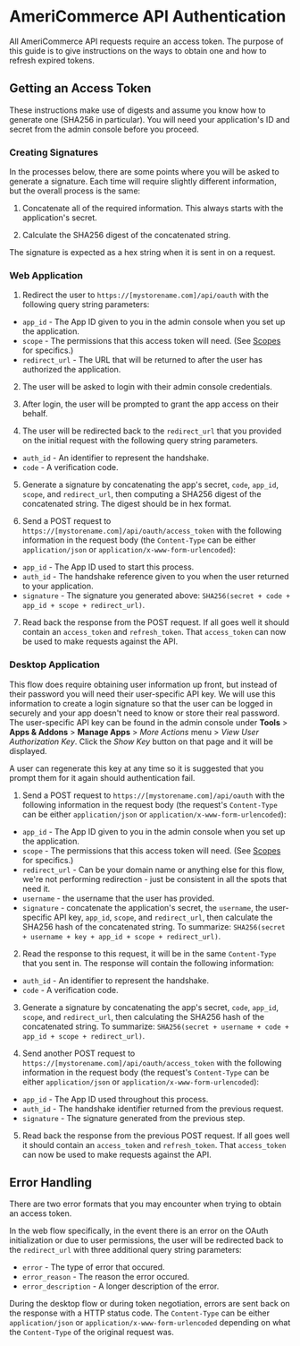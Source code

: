 AmeriCommerce API Authentication
================================

All AmeriCommerce API requests require an access token. The purpose of this guide is to give instructions on the ways to obtain one and how to refresh expired tokens.

Getting an Access Token
-----------------------

These instructions make use of digests and assume you know how to generate one (SHA256 in particular). You will need your application's ID and secret from the admin console before you proceed.

### Creating Signatures

In the processes below, there are some points where you will be asked to generate a signature. Each time will require slightly different information, but the overall process is the same:

1. Concatenate all of the required information. This always starts with the application's secret.

2. Calculate the SHA256 digest of the concatenated string.

The signature is expected as a hex string when it is sent in on a request.

### Web Application

1. Redirect the user to `https://[mystorename.com]/api/oauth` with the following query string parameters:
  * `app_id` - The App ID given to you in the admin console when you set up the application.
  * `scope` - The permissions that this access token will need. (See [Scopes](scopes.md) for specifics.)
  * `redirect_url` - The URL that will be returned to after the user has authorized the application.

2. The user will be asked to login with their admin console credentials.

3. After login, the user will be prompted to grant the app access on their behalf.

4. The user will be redirected back to the `redirect_url` that you provided on the initial request with the following query string parameters.
  * `auth_id` - An identifier to represent the handshake.
  * `code` - A verification code.

5. Generate a signature by concatenating the app's secret, `code`, `app_id`, `scope`, and `redirect_url`, then computing a SHA256 digest of the concatenated string. The digest should be in hex format.

6. Send a POST request to `https://[mystorename.com]/api/oauth/access_token` with the following information in the request body (the `Content-Type` can be either `application/json` or `application/x-www-form-urlencoded`):
  * `app_id` - The App ID used to start this process.
  * `auth_id` - The handshake reference given to you when the user returned to your application.
  * `signature` - The signature you generated above: `SHA256(secret + code + app_id + scope + redirect_url)`.

7. Read back the response from the POST request. If all goes well it should contain an `access_token` and `refresh_token`. That `access_token` can now be used to make requests against the API.

### Desktop Application

This flow does require obtaining user information up front, but instead of their password you will need their user-specific API key. We will use this information to create a login signature so that the user can be logged in securely and your app doesn't need to know or store their real password. The user-specific API key can be found in the admin console under **Tools** > **Apps & Addons** > **Manage Apps** > *More Actions* menu > *View User Authorization Key*. Click the *Show Key* button on that page and it will be displayed.

A user can regenerate this key at any time so it is suggested that you prompt them for it again should authentication fail.

1. Send a POST request to `https://[mystorename.com]/api/oauth` with the following information in the request body (the request's `Content-Type` can be either `application/json` or `application/x-www-form-urlencoded`):
  * `app_id` - The App ID given to you in the admin console when you set up the application.
  * `scope` - The permissions that this access token will need. (See [Scopes](scopes.md) for specifics.)
  * `redirect_url` - Can be your domain name or anything else for this flow, we're not performing redirection - just be consistent in all the spots that need it.
  * `username` - the username that the user has provided.
  * `signature` - concatenate the application's secret, the `username`, the user-specific API key, `app_id`, `scope`, and `redirect_url`, then calculate the SHA256 hash of the concatenated string. To summarize: `SHA256(secret + username + key + app_id + scope + redirect_url)`.

2. Read the response to this request, it will be in the same `Content-Type` that you sent in. The response will contain the following information:
  * `auth_id` - An identifier to represent the handshake.
  * `code` - A verification code.

3. Generate a signature by concatenating the app's secret, `code`, `app_id`, `scope`, and `redirect_url`, then calculating the SHA256 hash of the concatenated string. To summarize: `SHA256(secret + username + code + app_id + scope + redirect_url)`.

4. Send another POST request to `https://[mystorename.com]/api/oauth/access_token` with the following information in the request body (the request's `Content-Type` can be either `application/json` or `application/x-www-form-urlencoded`):
  * `app_id` - The App ID used throughout this process.
  * `auth_id` - The handshake identifier returned from the previous request.
  * `signature` - The signature generated from the previous step.

5. Read back the response from the previous POST request. If all goes well it should contain an `access_token` and `refresh_token`. That `access_token` can now be used to make requests against the API.

Error Handling
--------------

There are two error formats that you may encounter when trying to obtain an access token.

In the web flow specifically, in the event there is an error on the OAuth initialization or due to user permissions, the user will be redirected back to the `redirect_url` with three additional query string parameters:

* `error` - The type of error that occured.
* `error_reason` - The reason the error occured.
* `error_description` - A longer description of the error.

During the desktop flow or during token negotiation, errors are sent back on the response with a HTTP status code. The `Content-Type` can be either `application/json` or `application/x-www-form-urlencoded` depending on what the `Content-Type` of the original request was.